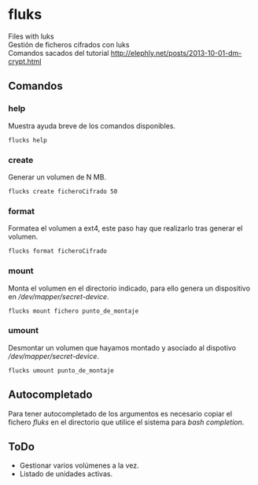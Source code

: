 # fluks
Files with luks  
Gestión de ficheros cifrados con luks  
Comandos sacados del tutorial http://elephly.net/posts/2013-10-01-dm-crypt.html

## Comandos
### help
Muestra ayuda breve de los comandos disponibles.

    flucks help

### create

Generar un volumen de N MB.

    flucks create ficheroCifrado 50

### format    

Formatea el volumen a ext4, este paso hay que realizarlo tras generar el volumen.

    flucks format ficheroCifrado

### mount

Monta el volumen en el directorio indicado, para ello genera un dispositivo en */dev/mapper/secret-device*.

    flucks mount fichero punto_de_montaje

### umount

Desmontar un volumen que hayamos montado y asociado al dispotivo */dev/mapper/secret-device*.

    flucks umount punto_de_montaje

## Autocompletado
Para tener autocompletado de los argumentos es necesario copiar el fichero *fluks* en el directorio que utilice el sistema para *bash completion*.

## ToDo
* Gestionar varios volúmenes a la vez.
* Listado de unidades activas.
